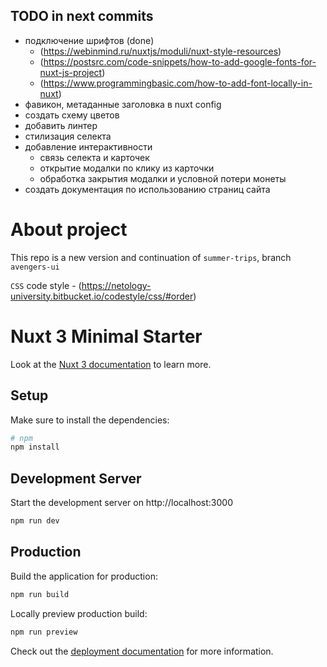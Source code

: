 ## TODO in next commits
- подключение шрифтов (done)
  - (https://webinmind.ru/nuxtjs/moduli/nuxt-style-resources)
  - (https://postsrc.com/code-snippets/how-to-add-google-fonts-for-nuxt-js-project)
  - (https://www.programmingbasic.com/how-to-add-font-locally-in-nuxt)
- фавикон, метаданные заголовка в nuxt config
- создать схему цветов
- добавить линтер
- стилизация селекта
- добавление интерактивности
  - связь селекта и карточек
  - открытие модалки по клику из карточки
  - обработка закрытия модалки и условной потери монеты
- создать документация по использованию страниц сайта

# About project

This repo is a new version and continuation of 
```summer-trips```, branch 
```avengers-ui```

```CSS``` code style - (https://netology-university.bitbucket.io/codestyle/css/#order)

# Nuxt 3 Minimal Starter

Look at the [Nuxt 3 documentation](https://nuxt.com/docs/getting-started/introduction) to learn more.

## Setup

Make sure to install the dependencies:

```bash
# npm
npm install
```

## Development Server

Start the development server on http://localhost:3000

```bash
npm run dev
```

## Production

Build the application for production:

```bash
npm run build
```

Locally preview production build:

```bash
npm run preview
```

Check out the [deployment documentation](https://nuxt.com/docs/getting-started/deployment) for more information.
